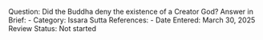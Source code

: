 Question: Did the Buddha deny the existence of a Creator God?
Answer in Brief: -
 Category: Issara
Sutta References: -
Date Entered: March 30, 2025
Review Status: Not started